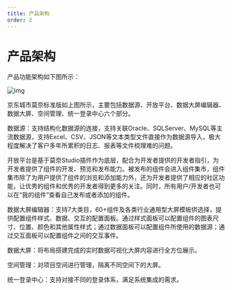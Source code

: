 ```yaml
---
title: 产品架构
order: 2
---
```



# 产品架构

产品功能架构如下图所示：

![img](./image/20210126162959.png)

京东城市莫奈标准版如上图所示，主要包括数据源、开放平台、数据大屏编辑器、数据大屏、空间管理、统一登录中心六个部分。

数据源：支持结构化数据源的连接，支持关联Oracle、SQLServer、MySQL等主流数据源，支持Excel、CSV、JSON等文本类型文件直接作为数据源导入，极大程度解决了客户多年所累积的日志、报表等文件梳理难的问题。

开放平台是基于莫奈Studio插件作为底层，配合为开发者提供的开发者指引，为开发者提供了组件的开发、预览和发布能力。被发布的组件会进入组件集市，组件集市除了为用户提供了组件的浏览和添加能力外，还为开发者提供了相应的社区功能，让优秀的组件和优秀的开发者得到更多的关注。同时，所有用户/开发者也可以在“我的组件”查看自己发布或者添加的组件。

数据大屏编辑器：支持7大类目，60+组件及各类行业通用型大屏模板供选择，提供配置组件样式、数据、交互的配置面板。通过样式面板可以配置组件的图表尺寸、位置、颜色和其他属性样式；通过数据面板可以配置组件所使用的数据源；通过交互面板可以配置组件之间的交互事件。

数据大屏：将布局搭建完成的实时数据可视化大屏内容进行全方位展示。

空间管理：对项目空间进行管理，隔离不同空间下的大屏。

统一登录中心：支持对接不同的登录体系，满足系统集成的需求。